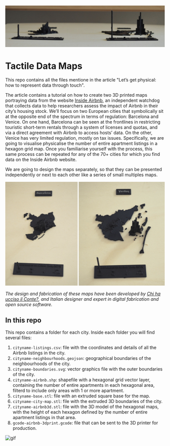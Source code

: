 ![header](header.png) 

# Tactile Data Maps

This repo contains all the files mentione in the article "Let’s get physical: how to represent data through touch".

The article contains a tutorial on how to create two 3D printed maps portraying data from the website [Inside Airbnb](http://insideairbnb.com/), 
an independent watchdog that collects data to help researchers assess the impact of Airbnb in their city’s housing stock. 
We’ll focus on two European cities that symbolically sit at the opposite end of the spectrum in terms of regulation: 
Barcelona and Venice. 
On one hand, Barcelona can be seen at the frontlines in restricting touristic short-term rentals through a system of licenses 
and quotas, and via a direct agreement with Airbnb to access hosts’ data. 
On the other, Venice has very limited regulation, mostly on tax issues. 
Specifically, we are going to visualise  physicalise the number of entire apartment listings in a hexagon grid map.
Once you familiarise yourself with the process, this same process can be repeated for any of the 70+ cities for which you find data on the Inside Airbnb website. 

We are going to design the maps separately, so that they can be presented independently or next to each other like a series of small multiples maps. 

![small multiples](small-multiples.png) 


*The design and fabrication of these maps have been developed by [Chi ha ucciso il Conte?](http://chihauccisoilconte.eu/), and Italian designer and expert in digital fabrication and open source software.*

## In this repo
This repo contains a folder for each city. Inside each folder you will find several files:   

1. `cityname-listings.csv`: file with the coordinates and details of all the Airbnb listings in the city.
2. `cityname-neighbourhoods.geojson`: geographical boundaries of the neighbourhoods of the city.
3. `cityname-boundaries.svg`: vector graphics file with the outer boundaries of the city.
4. `cityname-airbnb.shp`: shapefile with a hexagonal grid vector layer, containing the number of entire apartments in each hexagonal area, filterd to include only areas with 1 or more apartment.
5. `cityname-base.stl`: file with an extruded square base for the map.
6. `cityname-city-map.stl`: file with the extruded 3D boundaries of the city.
7. `cityname-airbnb3d.stl`: file with the 3D model of the hexagonal maps, with the height of each hexagon defined by the number of entire apartment listings in that area.
8. `gcode-airbnb-3dprint.gcode`: file that can be sent to the 3D printer for production.

![gif](gif.png) 

